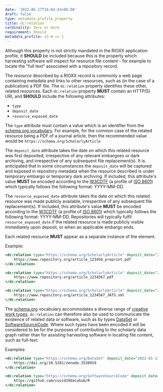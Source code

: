 ```yaml
---
date: '2022-06-17T16:04:43+00:00'
draft: false
type: metadata_profile_property
title: dc:relation
cardinality: Zero or more
requirement: Should
metadata_profile: v3-0-rc-1
---
```


Although this property is not strictly mandated in the RIOXX application profile, it **SHOULD** be included because this is the property which harvesting software will inspect for resource file content - for example to locate the "full text" associated with a repository record.

The *resource* described by a RIOXX record is commonly a web page containing metadata and links to other resources, such as (in the case of a publication) a PDF file. The `dc:relation` property identifies these other, related resources. Each `dc:relation` property **MUST** contain an HTTP(S) URI, and **SHOULD** include the following attributes: 

* `type`
* `deposit_date`
* `resource_exposed_date`

The `type` attribute must contain a value which is an identifier from the [schema.org vocabulary](https://schema.org/docs/developers.html#defs). For example, for the common case of the related resource being a PDF of a journal article, then the recommended value would be `https://schema.org/ScholarlyArticle`

The `deposit_date` attribute takes the date on which this related resource was first deposited, irrespective of any relevant embargoes or dark archiving, and irrespective of any subsequent file replacement(s). It is anticipated that in some circumstances the `deposit_date` will be captured and exposed in repository metadata when the resource described is under temporary embargo or temporary dark archiving. If included, this attribute's value **MUST** be encoded according to the [W3CDTF](https://www.w3.org/TR/NOTE-datetime) (a profile of [ISO 8601](https://www.iso.org/standard/40874.html)) which typically follows the following format: YYYY-MM-DD.

The `resource_exposed_date` attribute takes the date on which this related resource was made publicly available, irrespective of any subsequent file replacement(s). If included, this attribute's value **MUST** be encoded according to the [W3CDTF](https://www.w3.org/TR/NOTE-datetime) (a profile of [ISO 8601](https://www.iso.org/standard/40874.html)) which typically follows the following format: YYYY-MM-DD. Repositories will typically fulfil `resource_exposed_date` if the related resource is made publicly visible immediately upon deposit, or when an applicable embargo ends.

Each related resource **MUST** appear as a separate instance of the element.

Example:
```xml
<dc:relation type="https://schema.org/ScholarlyArticle" deposit_date="2021-07-06" resource_exposed_date="2021-07-20">
    https://www.repository.org/article_123456_preprint.pdf
</dc:relation>

<dc:relation type="https://schema.org/ScholarlyArticle" deposit_date="2021-07-28" resource_exposed_date="2021-07-28">
    https://www.repository.org/article_1234567.pdf
</dc:relation>

<dc:relation type="https://schema.org/ScholarlyArticle" deposit_date="2022-03-14" resource_exposed_date="2022-03-14">
    https://www.repository.org/article_1234567_JATS.xml
</dc:relation>
```
The [schema.org](https://schema.org/) vocabulary accommodates a diverse range of [creative work types](https://schema.org/CreativeWork).  `dc:relation` can therefore also be used to communicate the existence of related data or software, such as by types [DataSet](https://schema.org/DataSet) or [SoftwareSourceCode](https://schema.org/SoftwareSourceCode). Where such types have been encoded it will be considered to be for the purposes of contributing to the scholarly data graph rather than for assisting harvesting software in locating file content, such as full-text.

Examples:
```xml
<dc:relation type="https://schema.org/DataSet" deposit_date="2022-01-13" resource_exposed_date="2022-01-20">
    https://doi.org/10.5281/zenodo.3538919
</dc:relation>
```

```xml
<dc:relation type="https://schema.org/SoftwareSourceCode" deposit_date="2022-03-23" resource_exposed_date="2022-04-18">
    https://github.com/covid19datahub/R
</dc:relation>
```